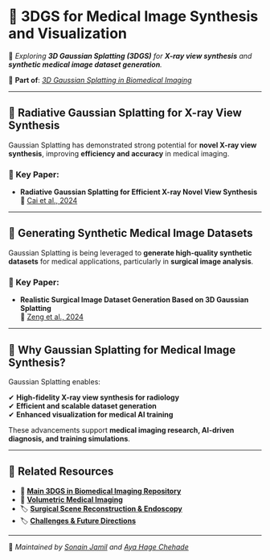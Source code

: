 # 🏥 3DGS for Medical Image Synthesis and Visualization  

📌 _Exploring **3D Gaussian Splatting (3DGS)** for **X-ray view synthesis** and **synthetic medical image dataset generation**._  

🔗 **Part of**: [_3D Gaussian Splatting in Biomedical Imaging_](../README.md)  

---

## 📌 Radiative Gaussian Splatting for X-ray View Synthesis  
Gaussian Splatting has demonstrated strong potential for **novel X-ray view synthesis**, improving **efficiency and accuracy** in medical imaging.  

### 🔬 Key Paper:  

- **Radiative Gaussian Splatting for Efficient X-ray Novel View Synthesis**  
  📄 [Cai et al., 2024](https://www.ecva.net/papers/eccv_2024/papers_ECCV/papers/00111.pdf)  

---

## 📌 Generating Synthetic Medical Image Datasets  
Gaussian Splatting is being leveraged to **generate high-quality synthetic datasets** for medical applications, particularly in **surgical image analysis**.  

### 🔬 Key Paper:  

- **Realistic Surgical Image Dataset Generation Based on 3D Gaussian Splatting**  
  📄 [Zeng et al., 2024](https://link.springer.com/chapter/10.1007/978-3-031-72089-5_48)  

---

## 🚀 Why Gaussian Splatting for Medical Image Synthesis?  
Gaussian Splatting enables:  

✔ **High-fidelity X-ray view synthesis for radiology**  
✔ **Efficient and scalable dataset generation**  
✔ **Enhanced visualization for medical AI training**  

These advancements support **medical imaging research, AI-driven diagnosis, and training simulations**.  

---

## 🔗 Related Resources  
- 🔬 **[Main 3DGS in Biomedical Imaging Repository](https://github.com/sonainjameel/Guassian-Splatting-in-Biomedical/README.md)**  
- 📄 **[Volumetric Medical Imaging](volumetric_imaging.md)**  
- 🏷️ **[Surgical Scene Reconstruction & Endoscopy](surgical_reconstruction.md)**  
- 🏷️ **[Challenges & Future Directions](challenges_future.md)**  

---

📌 _Maintained by [Sonain Jamil](https://github.com/sonainjameel) and [Aya Hage Chehade](https://github.com/AyaHageChehade)_  

